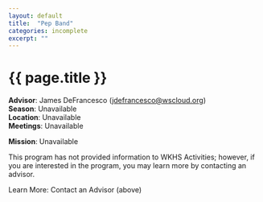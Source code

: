 ```yaml
---
layout: default
title:  "Pep Band"
categories: incomplete
excerpt: ""
---
```


# {{ page.title }}

**Advisor**: James DeFrancesco (<jdefrancesco@wscloud.org>)
<br/>**Season**: Unavailable
<br/>**Location**: Unavailable
<br/>**Meetings**: Unavailable

**Mission**: Unavailable

This program has not provided information to WKHS Activities; however, if you are interested in the program, you may learn more by contacting an advisor.

Learn More: Contact an Advisor (above)